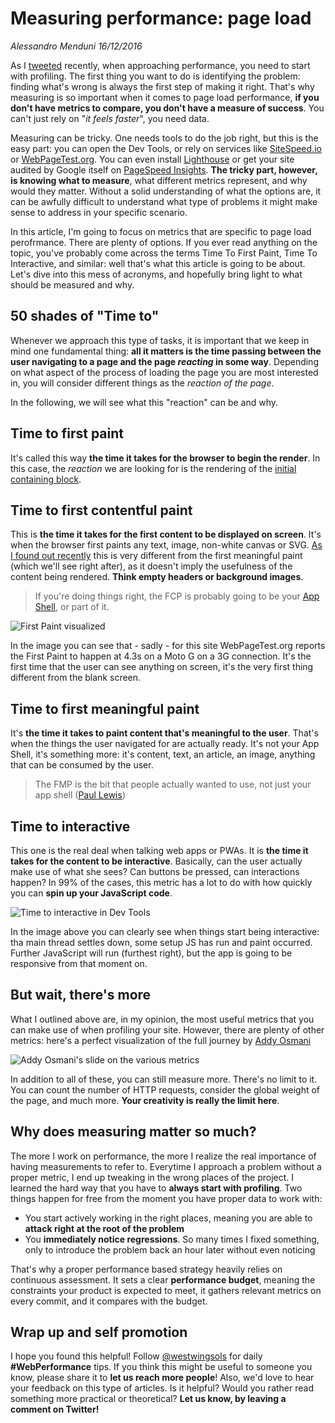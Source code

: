# Measuring performance: page load
_Alessandro Menduni_ _16/12/2016_

As I [tweeted](https://twitter.com/westwingsols/status/808589828065529856) recently, when approaching performance, you need to start with profiling. The first thing you want to do is identifying the problem: finding what's wrong is always the first step of making it right. That's why measuring is so important when it comes to page load performance, **if you don't have metrics to compare, you don't have a measure of success**. You can't just rely on "_it feels faster_", you need data.

Measuring can be tricky. One needs tools to do the job right, but this is the easy part: you can open the Dev Tools, or rely on services like [SiteSpeed.io](https://www.sitespeed.io/) or [WebPageTest.org](http://www.webpagetest.org/). You can even install [Lighthouse](https://github.com/GoogleChrome/lighthouse) or get your site audited by Google itself on [PageSpeed Insights](https://developers.google.com/speed/pagespeed/insights/). **The tricky part, however, is knowing what to measure**, what different metrics represent, and why would they matter. Without a solid understanding of what the options are, it can be awfully difficult to understand what type of problems it might make sense to address in your specific scenario.

In this article, I'm going to focus on metrics that are specific to page load perofrmance. There are plenty of options. If you ever read anything on the topic, you've probably come across the terms Time To First Paint, Time To Interactive, and similar: well that's what this article is going to be about. Let's dive into this mess of acronyms, and hopefully bring light to what should be measured and why.

## 50 shades of "Time to"
Whenever we approach this type of tasks, it is important that we keep in mind one fundamental thing: **all it matters is the time passing between the user navigating to a page and the page _reacting_ in some way**. Depending on what aspect of the process of loading the page you are most interested in, you will consider different things as the _reaction of the page_.

In the following, we will see what this "reaction" can be and why.

## Time to first paint
It's called this way **the time it takes for the browser to begin the render**. In this case, the _reaction_ we are looking for is the rendering of the [initial containing block](https://drafts.csswg.org/css-display-3/#initial-containing-block).

## Time to first contentful paint
This is **the time it takes for the first content to be displayed on screen**. It's when the browser first paints any text, image, non-white canvas or SVG. [As I found out recently](https://twitter.com/westwingsols/status/809374962238844928) this is very different from the first meaningful paint (which we'll see right after), as it doesn't imply the usefulness of the content being rendered. **Think empty headers or background images**.

> If you're doing things right, the FCP is probably going to be your [App Shell](https://developers.google.com/web/updates/2015/11/app-shell), or part of it.

![First Paint visualized](/assets/img/perf-metrics-firstpaint.png)

In the image you can see that - sadly - for this site WebPageTest.org reports the First Paint to happen at 4.3s on a Moto G on a 3G connection. It's the first time that the user can see anything on screen, it's the very first thing different from the blank screen.

## Time to first meaningful paint
It's **the time it takes to paint content that's meaningful to the user**. That's when the things the user navigated for are actually ready. It's not your App Shell, it's something more: it's content, text, an article, an image, anything that can be consumed by the user.

> The FMP is the bit that people actually wanted to use, not just your app shell ([Paul Lewis](https://aerotwist.com/blog/when-everything-is-important-nothing-is/#first-meaningful-paint))

## Time to interactive
This one is the real deal when talking web apps or PWAs. It is **the time it takes for the content to be interactive**. Basically, can the user actually make use of what she sees? Can buttons be pressed, can interactions happen? In 99% of the cases, this metric has a lot to do with how quickly you can **spin up your JavaScript code**.

![Time to interactive in Dev Tools](/assets/img/perf-metrics-interactive.png)

In the image above you can clearly see when things start being interactive: tha main thread settles down, some setup JS has run and paint occurred. Further JavaScript will run (furthest right), but the app is going to be responsive from that moment on.

## But wait, there's more
What I outlined above are, in my opinion, the most useful metrics that you can make use of when profiling your site. However, there are plenty of other metrics: here's a perfect visualization of the full journey by [Addy Osmani](https://speakerdeck.com/addyosmani/production-progressive-web-apps-with-javascript-frameworks)

![Addy Osmani's slide on the various metrics](https://pbs.twimg.com/media/Cy-1VtZXUAAPjjY.jpg)

In addition to all of these, you can still measure more. There's no limit to it. You can count the number of HTTP requests, consider the global weight of the page, and much more. **Your creativity is really the limit here**.

## Why does measuring matter so much?
The more I work on performance, the more I realize the real importance of having measurements to refer to. Everytime I approach a problem without a proper metric, I end up tweaking in the wrong places of the project. I learned the hard way that you have to **always start with profiling**. Two things happen for free from the moment you have proper data to work with:
- You start actively working in the right places, meaning you are able to **attack right at the root of the problem**
- You **immediately notice regressions**. So many times I fixed something, only to introduce the problem back an hour later without even noticing

That's why a proper performance based strategy heavily relies on continuous assessment. It sets a clear **performance budget**, meaning the constraints your product is expected to meet, it gathers relevant metrics on every commit, and it compares with the budget.

## Wrap up and self promotion
I hope you found this helpful! Follow [@westwingsols](https://twitter.com/westwingsols) for daily **#WebPerformance** tips. If you think this might be useful to someone you know, please share it to **let us reach more people**! Also, we'd love to hear your feedback on this type of articles. Is it helpful? Would you rather read something more practical or theoretical? **Let us know, by leaving a comment on Twitter!**
